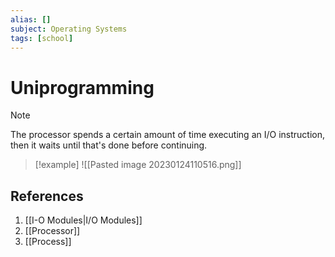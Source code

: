 ```yaml
---
alias: []
subject: Operating Systems
tags: [school]
---
```

# Uniprogramming

>[!note]
> The processor spends a certain amount of time executing an I/O instruction, then it waits until that's done before continuing.

> [!example]
> ![[Pasted image 20230124110516.png]]

## References
1. [[I-O Modules|I/O Modules]]
2. [[Processor]]
3. [[Process]]